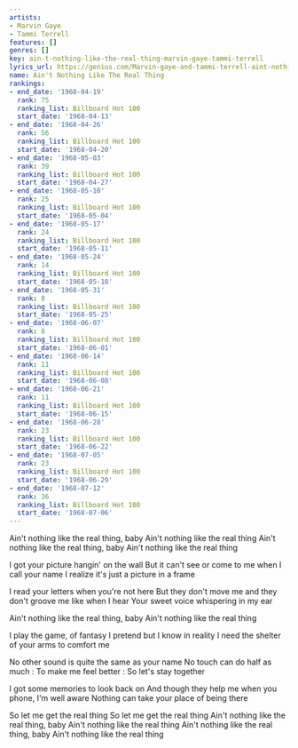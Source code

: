 ```yaml
---
artists:
- Marvin Gaye
- Tammi Terrell
features: []
genres: []
key: ain-t-nothing-like-the-real-thing-marvin-gaye-tammi-terrell
lyrics_url: https://genius.com/Marvin-gaye-and-tammi-terrell-aint-nothing-like-the-real-thing-lyrics
name: Ain't Nothing Like The Real Thing
rankings:
- end_date: '1968-04-19'
  rank: 75
  ranking_list: Billboard Hot 100
  start_date: '1968-04-13'
- end_date: '1968-04-26'
  rank: 56
  ranking_list: Billboard Hot 100
  start_date: '1968-04-20'
- end_date: '1968-05-03'
  rank: 39
  ranking_list: Billboard Hot 100
  start_date: '1968-04-27'
- end_date: '1968-05-10'
  rank: 25
  ranking_list: Billboard Hot 100
  start_date: '1968-05-04'
- end_date: '1968-05-17'
  rank: 24
  ranking_list: Billboard Hot 100
  start_date: '1968-05-11'
- end_date: '1968-05-24'
  rank: 14
  ranking_list: Billboard Hot 100
  start_date: '1968-05-18'
- end_date: '1968-05-31'
  rank: 8
  ranking_list: Billboard Hot 100
  start_date: '1968-05-25'
- end_date: '1968-06-07'
  rank: 8
  ranking_list: Billboard Hot 100
  start_date: '1968-06-01'
- end_date: '1968-06-14'
  rank: 11
  ranking_list: Billboard Hot 100
  start_date: '1968-06-08'
- end_date: '1968-06-21'
  rank: 11
  ranking_list: Billboard Hot 100
  start_date: '1968-06-15'
- end_date: '1968-06-28'
  rank: 23
  ranking_list: Billboard Hot 100
  start_date: '1968-06-22'
- end_date: '1968-07-05'
  rank: 23
  ranking_list: Billboard Hot 100
  start_date: '1968-06-29'
- end_date: '1968-07-12'
  rank: 36
  ranking_list: Billboard Hot 100
  start_date: '1968-07-06'
---
```

Ain't nothing like the real thing, baby
Ain't nothing like the real thing
Ain't nothing like the real thing, baby
Ain't nothing like the real thing


I got your picture hangin' on the wall
But it can't see or come to me when I call your name
I realize it's just a picture in a frame


I read your letters when you're not here
But they don't move me and they don't groove me like when I hear
Your sweet voice whispering in my ear


Ain't nothing like the real thing, baby
Ain't nothing like the real thing


I play the game, of fantasy
I pretend but I know in reality
I need the shelter of your arms to comfort me


No other sound is quite the same as your name
No touch can do half as much
: To make me feel better
: So let's stay together


I got some memories to look back on
And though they help me when you phone, I'm well aware
Nothing can take your place of being there


So let me get the real thing
So let me get the real thing
Ain't nothing like the real thing, baby
Ain't nothing like the real thing
Ain't nothing like the real thing, baby
Ain't nothing like the real thing
